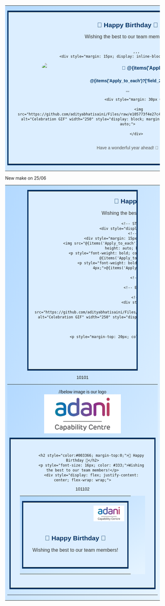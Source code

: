 <table width="100%" cellpadding="0" cellspacing="0" border="0" style="background: linear-gradient(to bottom right, #b3d9ff, #e6f4ff); font-family: Arial, sans-serif;">
  <tr>
    <td align="center">
      <table width="794" cellpadding="0" cellspacing="0" border="0" style="background-color: #dceeff; border: 4px solid #003366; border-collapse: collapse;">
        <tr>
          <td style="padding: 30px; text-align: center;">
            <h2 style="color:#003366; margin-top:0;">🎉 Happy Birthday 🎉</h2>
            <p style="font-size: 16px; color: #333;">Wishing the best to our team members!</p>
            <div style="display: flex; justify-content: center; flex-wrap: wrap;">

            ,,,
            <div style="margin: 15px; display: inline-block; text-align: center;">
  <img src="@{items('Apply_to_each')?['field_6']}" style="width: 260px; height: auto; border-radius: 15px;">
  <p style="font-weight: bold; color: #003366; font-size: 16px; margin-top: 8px;">🎈 @{items('Apply_to_each')?['field_1']}</p>
  <p style="font-weight: bold; color: #003366; font-size: 14px; margin-top: 8px;">@{items('Apply_to_each')?['field_2']}</p>
</div>
,,,
</div>
<!-- GIF (from GitHub) -->

            <div style="margin: 30px 0;">

              <img src="https://github.com/adityabhatisaini/Files/raw/e105773f4e27c48a1f2eaf36cf7e5e707b3f9c3d/wqw.gif" alt="Celebration GIF" width="250" style="display: block; margin: 0 auto; max-width: 100%; height: auto;">

            </div>

<p style="margin-top: 30px; color: #555;">Have a wonderful year ahead! 🎂</p>
</td>
</tr>
</table>
</td>
</tr>
</table>


New make on 25/06

<table width="100%" cellpadding="0" cellspacing="0" border="0" style="background: linear-gradient(to bottom right, #b3d9ff, #e6f4ff); font-family: Arial, sans-serif;">
  <tr>
    <td align="center">
      <table width="360" cellpadding="0" cellspacing="0" border="0" style="max-width: 360px; background-color: #dceeff; border: 4px solid #003366; border-collapse: collapse;">
        <tr>
          <td style="padding: 20px; text-align: center;">
            <h2 style="color:#003366; margin-top:0;">🎉 Happy Birthday 🎉</h2>
            <p style="font-size: 16px; color: #333;">Wishing the best to our team members!</p>

            <!-- START Employee Cards -->
            <div style="display: block; text-align: center;">
              <!-- Loop starts here -->
              <div style="margin: 15px 0; display: inline-block; width: 100%;">
                <img src="@{items('Apply_to_each')?['field_6']}" style="width: 100%; max-width: 260px; height: auto; border-radius: 15px;">
                <p style="font-weight: bold; color: #003366; font-size: 16px; margin-top: 8px;">🎈 @{items('Apply_to_each')?['field_1']}</p>
                <p style="font-weight: bold; color: #003366; font-size: 14px; margin-top: 4px;">@{items('Apply_to_each')?['field_2']}</p>
              </div>
              <!-- Loop ends here -->
            </div>
            <!-- END Employee Cards -->

            <!-- GIF Section -->
            <div style="margin: 30px 0;">
              <img src="https://github.com/adityabhatisaini/Files/raw/e105773f4e27c48a1f2eaf36cf7e5e707b3f9c3d/wqw.gif" alt="Celebration GIF" width="250" style="display: block; margin: 0 auto; max-width: 100%; height: auto;">
            </div>

            <p style="margin-top: 20px; color: #555;">Have a wonderful year ahead! 🎂</p>
          </td>
        </tr>
      </table>
    </td>
  </tr>
</table>

10101

<table width="100%" cellpadding="0" cellspacing="0" border="0" style="background: linear-gradient(to bottom right, #b3d9ff, #e6f4ff); font-family: Arial, sans-serif;">
  <tr>
    <td align="center">
      <table width="794" cellpadding="0" cellspacing="0" border="0" style="background-color: #dceeff; border: 4px solid #003366; border-collapse: collapse;">
        <tr>
          

              
//below image is our logo
            <img src="https://raw.githubusercontent.com/adityabhatisaini/Files/refs/heads/main/resized_gcc.png" alt="Celebration GIF" width="250" style="display: block; margin: 0 auto; max-width: 100%; height: auto;">
          <td style="padding: 30px; text-align: center;">
            
            <h2 style="color:#003366; margin-top:0;">🎉 Happy Birthday 🎉</h2>
            <p style="font-size: 16px; color: #333;">Wishing the best to our team members!</p>
            <div style="display: flex; justify-content: center; flex-wrap: wrap;">


101102

<table width="100%" cellpadding="0" cellspacing="0" border="0" style="background: linear-gradient(to bottom right, #b3d9ff, #e6f4ff); font-family: Arial, sans-serif;">
  <tr>
    <td align="center">
      <table width="794" cellpadding="0" cellspacing="0" border="0" style="background-color: #dceeff; border: 4px solid #003366; border-collapse: collapse;">
        <tr>
          <td colspan="2" style="padding: 10px; text-align: right;">
            <!-- Logo at top-right with reduced size -->
            <img src="https://raw.githubusercontent.com/adityabhatisaini/Files/refs/heads/main/resized_gcc.png" alt="Celebration GIF" width="100" style="max-width: 100%; height: auto;">
          </td>
        </tr>
        <tr>
          <td style="padding: 30px; text-align: center;" colspan="2">
            <h2 style="color:#003366; margin-top:0;">🎉 Happy Birthday 🎉</h2>
            <p style="font-size: 16px; color: #333;">Wishing the best to our team members!</p>
            <div style="display: flex; justify-content: center; flex-wrap: wrap;">
              <!-- Your other content here -->